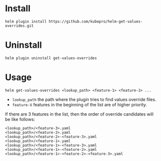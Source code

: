 # Install
```
helm plugin install https://github.com/kubepro/helm-get-values-overrides.git
```

# Uninstall
```
helm plugin uninstall get-values-overrides
```

# Usage
```
helm get-values-overrides <lookup_path> <feature-1> <feature-2> ...
```

- `lookup_path` the path where the plugin tries to find values override files.
- `feature-X` features in the beginning of the list are of higher priority.

If there are 3 features in the list, then the order of override candidates will be like follows:
```
<lookup_path>/<feature-3>.yaml
<lookup_path>/<feature-2>.yaml
<lookup_path>/<feature-2>-<feature-3>.yaml
<lookup_path>/<feature-1>.yaml
<lookup_path>/<feature-1>-<feature-3>.yaml
<lookup_path>/<feature-1>-<feature-2>.yaml
<lookup_path>/<feature-1>-<feature-2>-<feature-3>.yaml
```
